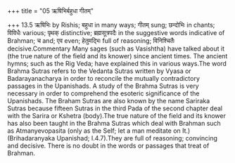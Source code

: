 +++
title = "05 ऋषिभिर्बहुधा गीतम्"

+++
13.5 ऋषिभिः by Rishis; बहुधा in many ways; गीतम् sung; छन्दोभिः in
chants; विविधैः various; पृथक् distinctive; ब्रह्मसूत्रपदैः in the
suggestive words indicative of Brahman; च and; एव even; हेतुमद्भिः full
of reasoning; विनिश्चितैः decisive.Commentary Many sages (such as
Vasishtha) have talked about it (the true nature of the field and its
knower) since ancient times. The ancient hymns; such as the Rig Veda;
have explained this in various ways.The word Brahma Sutras refers to the
Vedanta Sutras written by Vyasa or Badarayanacharya in order to
reconcile the mutually contradictory passages in the Upanishads. A study
of the Brahma Sutras is very necessary in order to comprehend the
esoteric significance of the Upanishads. The Braham Sutras are also
known by the name Sariraka Sutras because fifteen Sutras in the third
Pada of the second chapter deal with the Sarira or Kshetra (body).The
true nature of the field and its knower has also been taught in the
Brahma Sutras which deal with Brahman such as Atmanyevopasita (only as
the Self; let a man meditate on It.) (Brihadaranyaka Upanishad;
I.4.7).They are full of reasoning; convincing and decisive. There is no
doubt in the words or passages that treat of Brahman.
